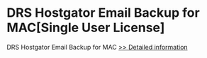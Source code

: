 # DRS Hostgator Email Backup for MAC[Single User License]
DRS Hostgator Email Backup for MAC
[>> Detailed information](https://secure.shareit.com/shareit/product.html?productid=301004940&affiliateid=200057808)